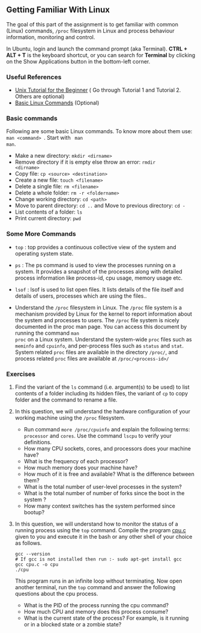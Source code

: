 ## Getting Familiar With Linux

The goal of this part of the assignment is to get familiar with common (Linux) commands, <code>/proc</code> filesystem in Linux and process behaviour information, monitoring and control.

In Ubuntu, login and launch the command prompt (aka Terminal). **CTRL + ALT + T** is the keyboard
shortcut, or you can search for **Terminal** by clicking on the Show Applications button in the bottom-left corner.

### Useful References

- [Unix Tutorial for the Beginner](http://www.ee.surrey.ac.uk/Teaching/Unix/) ( Go through Tutorial 1 and Tutorial 2. Others are optional)
- [Basic Linux Commands](https://maker.pro/linux/tutorial/basic-linux-commands-for-beginners) (Optional)


### Basic commands
Following are some basic Linux commands. To know more about them use: <code> man \<command\> </code>. Start with <code> man man</code>.

 -  Make a new directory: <code>mkdir \<dirname\></code>
 -  Remove directory if it is empty else throw an error: <code>rmdir \<dirname\></code>
 -  Copy file: <code>cp \<source\> \<destination\></code>
 -  Create a new file: <code>touch \<filename\></code>
 -  Delete a single file: <code>rm \<filename\></code>
 -  Delete a whole folder: <code>rm -r \<foldername\></code>
 -  Change working directory: <code>cd \<path\></code>
 -  Move to parent directory: <code>cd ..</code>
    and Move to previous directory: <code>cd -</code>
 -  List contents of a folder: <code>ls</code>
 -  Print current directory: <code>pwd</code>

### Some More Commands
 -  <code>top</code> : top provides a continuous collective view of the system and operating system state.

 -  <code>ps</code> : The ps command is used to view the processes running on a system. It provides a snapshot of the processes along with detailed process information like process-id, cpu usage, memory usage etc.

 -  <code>lsof</code> : lsof is used to list open files. It lists details of the file itself and details of users, processes which are using the files..
 
 -  Understand the <code>/proc</code> filesystem in Linux. The <code>/proc</code> file system is a mechanism provided by Linux for the kernel to report information about the system and processes to users. The <code>/proc</code> file system is nicely documented in the proc man page. You can access this document by running the command <code>man proc</code> on a Linux system. Understand the system-wide <code>proc</code> files such as <code>meminfo</code> and <code>cpuinfo</code>, and per-process files such as <code>status</code> and <code>stat</code>. System related <code>proc</code> files are available in the directory <code>/proc/</code>, and process related <code>proc</code> files are available at <code>/proc/\<process-id\>/</code>

### Exercises

1. Find the variant of the <code>ls</code> command (i.e. argument(s) to be used) to list contents of a folder including its hidden files, the variant of <code>cp</code> to copy folder and the command to rename a file.

2. In this question, we will understand the hardware configuration of your working machine using the <code>/proc</code> filesystem.

    - Run command <code>more /proc/cpuinfo</code> and explain the following terms: <code>processor</code> and <code>cores</code>. Use the command <code>lscpu</code> to verify your definitions.
    - How many CPU sockets, cores, and processors does your machine have?
    - What is the frequency of each processor?
    - How much memory does your machine have?
    - How much of it is free and available? What is the difference between them?
    - What is the total number of user-level processes in the system?
    - What is the total number of number of forks since the boot in the system ?
    - How many context switches has the system performed since bootup?


3. In this question, we will understand how to monitor the status of a running process using the <code>top</code> command. Compile the program [cpu.c](cpu.c) given to you and execute it in the bash or any other shell of your choice as follows.
    ```console
    gcc --version
    # If gcc is not installed then run :- sudo apt-get install gcc
    gcc cpu.c -o cpu
    ./cpu
    ```
    This program runs in an infinite loop without terminating. Now open another terminal, run the <code>top</code> command and answer the following questions about the cpu process.

    - What is the PID of the process running the cpu command?
    - How much CPU and memory does this process consume?
    - What is the current state of the process? For example, is it running or in a blocked state or a zombie state?